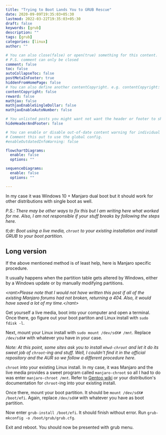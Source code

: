 ```yaml
---
title: "Trying to Boot Lands You to GRUB Rescue"
date: 2020-09-09T19:35:03+05:30
lastmod: 2022-03-22T19:35:03+05:30
draft: false 
keywords: [grub]
description: ""
tags: [grub]
categories: [linux]
author: ""

# You can also close(false) or open(true) something for this content.
# P.S. comment can only be closed
comment: false
toc: false
autoCollapseToc: false
postMetaInFooter: true
hiddenFromHomePage: false
# You can also define another contentCopyright. e.g. contentCopyright: "This is another copyright."
contentCopyright: false
reward: false
mathjax: false
mathjaxEnableSingleDollar: false
mathjaxEnableAutoNumber: false

# You unlisted posts you might want not want the header or footer to show
hideHeaderAndFooter: false

# You can enable or disable out-of-date content warning for individual post.
# Comment this out to use the global config.
#enableOutdatedInfoWarning: false

flowchartDiagrams:
  enable: false
  options: ""

sequenceDiagrams: 
  enable: false
  options: ""

---
```


<!--more-->

In my case it was Windows 10 + Manjaro dual boot but it should work for other distributions with single boot as well.

*P.S.: There may be other ways to fix this but I am writing here what worked for me. Also, I am not responsible if your stuff breaks by following the steps here.*

*tl;dr: Boot using a live media, `chroot` to your existing installation and install GRUB to your boot partition.*

## Long version
If the above mentioned method is of least help, here is Manjaro specific procedure.

It usually happens when the partition table gets altered by Windows, either by a Windows update or by manually modifying partitions.

*&lt;rant&gt;Please note that I would not have written this post if all of the existing Manjaro forums had not broken, returning a 404. Also, it would have saved a lot of my time.&lt;/rant&gt;*

Get yourself a live media, boot into your computer and open a terminal. Once there, go figure out your boot partiton and Linux install with `sudo fdisk -l`.

Next, mount your Linux install with `sudo mount /dev/sdX# /mnt`. Replace `/dev/sdX#` with whatever you have in your case.

*Note: At this point, some sites ask you to install `mhwd-chroot` and let it do its sweet job of `chroot`-ing and stuff. Well, I couldn't find it in the official repository and the AUR so we follow a different procedure here.*

`chroot` into your existing Linux install. In my case, it was Manjaro and the live media provides a sweet program called `manjaro-chroot` so all I had to do was enter `manjaro-chroot /mnt`. Refer to [Gentoo wiki](https://wiki.gentoo.org/wiki/Handbook:AMD64/Full/Installation#Mounting_the_necessary_filesystems) or your distribution's documentation for `chroot`-ing into your existing install.

Once there, mount your boot partition. It should be `mount /dev/sdX# /boot/efi`. Again, replace `/dev/sdX#` with whatever you have as boot partition.

Now enter `grub-install /boot/efi`. It should finish without error. Run `grub-mkconfig -o /boot/grub/grub.cfg`.

Exit and reboot. You should now be presented with grub menu.
